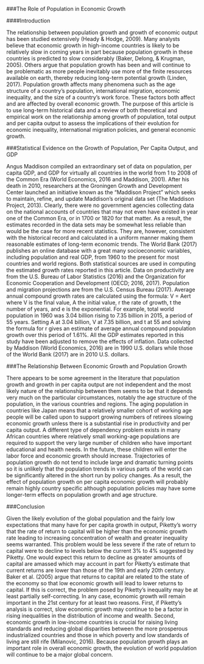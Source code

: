 ###The Role of Population in Economic Growth

####Introduction


The relationship between population growth and growth of economic output has been studied extensively (Heady & Hodge, 2009). Many analysts believe that economic growth in high-income countries is likely to be relatively slow in coming years in part because population growth in these countries is predicted to slow considerably (Baker, Delong, & Krugman, 2005). Others argue that population growth has been and will continue to be problematic as more people inevitably use more of the finite resources available on earth, thereby reducing long-term potential growth (Linden, 2017). Population growth affects many phenomena such as the age structure of a country’s population, international migration, economic inequality, and the size of a country’s work force. These factors both affect and are affected by overall economic growth. The purpose of this article is to use long-term historical data and a review of both theoretical and empirical work on the relationship among growth of population, total output and per capita output to assess the implications of their evolution for economic inequality, international migration policies, and general economic growth.

###Statistical Evidence on the Growth of Population, Per Capita Output, and GDP

Angus Maddison compiled an extraordinary set of data on population, per capita GDP, and GDP for virtually all countries in the world from 1 to 2008 of the Common Era (World Economics, 2016 and Maddison, 2001). After his death in 2010, researchers at the Groningen Growth and Development Center launched an initiative known as the “Maddison Project” which seeks to maintain, refine, and update Maddison’s original data set (The Maddison Project, 2013). Clearly, there were no government agencies collecting data on the national accounts of countries that may not even have existed in year one of the Common Era, or in 1700 or 1820 for that matter. As a result, the estimates recorded in the data sets may be somewhat less reliable than would be the case for more recent statistics. They are, however, consistent with the historical record and calculated in a uniform manner making them reasonable estimates of long-term economic trends. The World Bank (2017) publishes an online database with a great many socioeconomic variables, including population and real GDP, from 1960 to the present for most countries and world regions. Both statistical sources are used in computing the estimated growth rates reported in this article. Data on productivity are from the U.S. Bureau of Labor Statistics (2016) and the Organization for Economic Cooperation and Development (OECD; 2016, 2017). Population and migration projections are from the U.S. Census Bureau (2017). Average annual compound growth rates are calculated using the formula: V = Aert where V is the final value, A the initial value, r the rate of growth, t the number of years, and e is the exponential. For example, total world population in 1960 was 3.04 billion rising to 7.35 billion in 2015, a period of 55 years. Setting A at 3.04 billion, V at 7.35 billion, and t at 55 and solving the formula for r gives an estimate of average annual compound population growth over this period of 1.61%. All the GDP estimates reported in this study have been adjusted to remove the effects of inflation. Data collected by Maddison (World Economics, 2016) are in 1990 U.S. dollars while those of the World Bank (2017) are in 2010 U.S. dollars.

###The Relationship Between Economic Growth and Population Growth

There appears to be some agreement in the literature that population growth and growth in per capita output are not independent and the most likely nature of the relationship between them seems to be that it depends very much on the particular circumstances, notably the age structure of the population, in the various countries and regions. The aging population in countries like Japan means that a relatively smaller cohort of working age people will be called upon to support growing numbers of retirees slowing economic growth unless there is a substantial rise in productivity and per capita output. A different type of dependency problem exists in many African countries where relatively small working-age populations are required to support the very large number of children who have important educational and health needs. In the future, these children will enter the labor force and economic growth should increase. Trajectories of population growth do not tend to include large and dramatic turning points so it is unlikely that the population trends in various parts of the world can be significantly altered in the short run by policy changes. As a result, the effect of population growth on per capita economic growth will probably remain highly country specific although population policies may have some longer-term effects on population growth and age structure.


###Conclusion

Given the likely evolution of the global population and the fairly low expectations that many have for per capita growth in output, Piketty’s worry that the rate of return to capital will be higher than the economic growth rate leading to increasing concentration of wealth and greater inequality seems warranted. This problem would be less severe if the rate of return to capital were to decline to levels below the current 3% to 4% suggested by Piketty. One would expect this return to decline as greater amounts of capital are amassed which may account in part for Piketty’s estimate that current returns are lower than those of the 19th and early 20th century. Baker et al. (2005) argue that returns to capital are related to the state of the economy so that low economic growth will lead to lower returns to capital. If this is correct, the problem posed by Piketty’s inequality may be at least partially self-correcting. In any case, economic growth will remain important in the 21st century for at least two reasons. First, if Piketty’s analysis is correct, slow economic growth may continue to be a factor in rising inequalities in the distribution of income and wealth. Second, economic growth in low-income countries is crucial for raising living standards and reducing global disparities between the more prosperous industrialized countries and those in which poverty and low standards of living are still rife (Milanovic, 2016). Because population growth plays an important role in overall economic growth, the evolution of world population will continue to be a major global concern.
